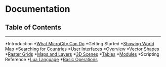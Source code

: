 # Documentation

## Table of Contents
---
*Introduction
  *[What MicroCity Can Do](https://github.com/microcity/microcity.github.io/docs/intro.md)
*Getting Started
  *[Showing World Map](https://github.com/microcity/microcity.github.io/docs/showmap.md)
  *[Searching for Countries](https://github.com/microcity/microcity.github.io/docs/search.md)
*User Interfaces
  *[Overview](https://github.com/microcity/microcity.github.io/docs/gui.md)
  *[Vector Shapes](https://github.com/microcity/microcity.github.io/docs/shapes.md)
  *[Raster Grids](https://github.com/microcity/microcity.github.io/docs/grids.md)
  *[Maps and Layers](https://github.com/microcity/microcity.github.io/docs/maps.md)
  *[3D Scenes](https://github.com/microcity/microcity.github.io/docs/scene.md)
  *[Tables](https://github.com/microcity/microcity.github.io/docs/tables.md)
  *[Modules](https://github.com/microcity/microcity.github.io/docs/modules.md)
*Scripting Reference
  *[Lua Language](https://github.com/microcity/microcity.github.io/docs/lua.md)
  *[Basic Operations](https://github.com/microcity/microcity.github.io/docs/basic.md)
